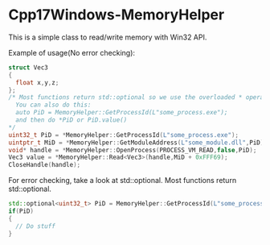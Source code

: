 # Cpp17Windows-MemoryHelper
This is a simple class to read/write memory with Win32 API.

Example of usage(No error checking):
```cpp
struct Vec3
{
  float x,y,z;
};
/* Most functions return std::optional so we use the overloaded * operator to get the underlying values. 
  You can also do this:
  auto PiD = MemoryHelper::GetProcessId(L"some_process.exe");
  and then do *PiD or PiD.value()
*/
uint32_t PiD = *MemoryHelper::GetProcessId(L"some_process.exe");
uintptr_t MiD = *MemoryHelper::GetModuleAddress(L"some_module.dll",PiD);
void* handle = *MemoryHelper::OpenProcess(PROCESS_VM_READ,false,PiD);
Vec3 value = *MemoryHelper::Read<Vec3>(handle,MiD + 0xFFF69);
CloseHandle(handle);
```
For error checking, take a look at std::optional. Most functions return std::optional.
```cpp
std::optional<uint32_t> PiD = MemoryHelper::GetProcessId(L"some_process.exe"); 
if(PiD)
{
  // Do stuff
}
```
